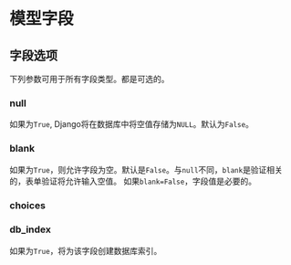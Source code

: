 # 模型字段


## 字段选项 

下列参数可用于所有字段类型。都是可选的。

### null
如果为```True```, Django将在数据库中将空值存储为```NULL```。默认为```False```。

### blank
如果为```True```，则允许字段为空。默认是```False```。与```null```不同，```blank```是验证相关的，表单验证将允许输入空值。
如果```blank=False```，字段值是必要的。

### choices

### db_index
如果为```True```，将为该字段创建数据库索引。
